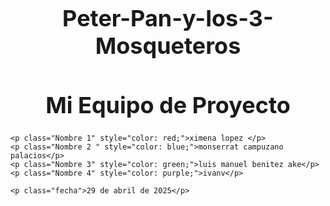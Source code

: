 # Peter-Pan-y-los-3-Mosqueteros
<!DOCTYPE html>
<html lang="es">
<head>
    <meta charset="UTF-8">
    <title>Equipo de Proyecto</title>
    <style>
        h1 {
            font-size: 36px;
            text-align: center;
        }
        .nombre {
            font-size: 24px;
        }
        .fecha {
            font-style: italic;
            text-align: center;
            margin-top: 20px;
        }
    </style>
</head>
<body>
    <h1>Mi Equipo de Proyecto</h1>

    <p class="Nombre 1" style="color: red;">ximena lopez </p>
    <p class="Nombre 2 " style="color: blue;">monserrat campuzano palacios</p>
    <p class="Nombre 3" style="color: green;">luis manuel benitez ake</p>
    <p class="Nombre 4" style="color: purple;">ivanv</p>

    <p class="fecha">29 de abril de 2025</p>
</body>
</html>

